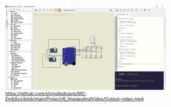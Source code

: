 [![Watch the video](https://github.com/shriyafadnavis/M2-EmbSys/blob/main/Project/5_Report/SolarTracker_Output.png)](https://github.com/shriyafadnavis/M2-EmbSys/blob/main/Project/6_ImagesAndVideo/Output-video.mp4)
https://github.com/shriyafadnavis/M2-EmbSys/blob/main/Project/6_ImagesAndVideo/Output-video.mp4

